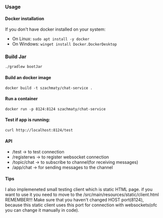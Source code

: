 ### Usage
#### Docker installation
If you don't have docker installed on your system:
- On Linux:
`sudo apt install -y docker`
- On Windows:
`winget install Docker.DockerDesktop`

### Build Jar
`./gradlew bootJar`

#### Build an docker image
`docker build -t szachmaty/chat-service .`

#### Run a container
`docker run -p 8124:8124 szachmaty/chat-service`

#### Test if app is running:
`curl http://localhost:8124/test`
#### API
- /test -> to test connection
- /registerws -> to register websocket connection
- /topic/chat -> to subscribe to channel(for receiving messages)
- /app/chat -> for sending messages to the channel

#### Tips
I also implemeneted small testing client which is static HTML page. if you want to use it you need to move to the /src/main/resources/static/client.html  
REMEMBER!!! Make sure that you haven't changed HOST port(8124), because this static client uses this port for connection with websockets(ofc you can change it manually in code).  

